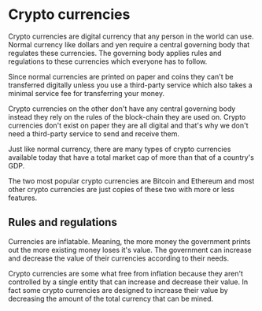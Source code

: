 # Crypto currencies
Crypto currencies are digital currency that any person in the world can use. Normal currency like dollars and yen require a central governing body that regulates these currencies. The governing body applies rules and regulations to these currencies which everyone has to follow.

Since normal currencies are printed on paper and coins they can't be transferred digitally unless you use a third-party service which also takes a minimal service fee for transferring your money.

Crypto currencies on the other don't have any central governing body instead they rely on the rules of the block-chain they are used on. Crypto currencies don't exist on paper they are all digital and that's why we don't need a third-party service to send and receive them.

Just like normal currency, there are many types of crypto currencies available today that have a total market cap of more than that of a country's GDP.

The two most popular crypto currencies are Bitcoin and Ethereum and most other crypto currencies are just copies of these two with more or less features.

## Rules and regulations
Currencies are inflatable. Meaning, the more money the government prints out the more existing money loses it's value. The government can increase and decrease the value of their currencies according to their needs.

Crypto currencies are some what free from inflation because they aren't controlled by a single entity that can increase and decrease their value. In fact some crypto currencies are designed to increase their value by decreasing the amount of the total currency that can be mined.
